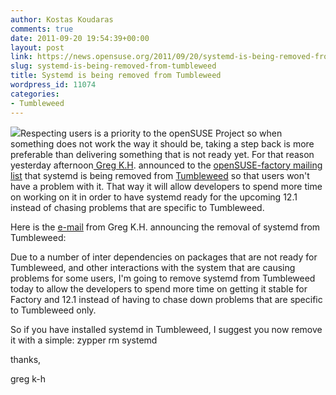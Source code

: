 ```yaml
---
author: Kostas Koudaras
comments: true
date: 2011-09-20 19:54:39+00:00
layout: post
link: https://news.opensuse.org/2011/09/20/systemd-is-being-removed-from-tumbleweed/
slug: systemd-is-being-removed-from-tumbleweed
title: Systemd is being removed from Tumbleweed
wordpress_id: 11074
categories:
- Tumbleweed
---
```


![](http://linux.ioda.net/openSUSE/git/art/00assets/logo/tumbleweed/tumbleweed4.svg)Respecting users is a priority to the openSUSE Project so when something does not work the way it should be, taking a step back is more preferable than delivering something that is not ready yet. For that reason yesterday afternoon[ Greg K.H](http://www.kroah.com/). announced to the [openSUSE-factory mailing list](http://lists.opensuse.org/opensuse-factory/) that systemd is being removed from [Tumbleweed](http://en.opensuse.org/Portal:Tumbleweed) so that users won't have a problem with it. That way it will allow developers to spend more time on working on it in order to have systemd ready for the upcoming 12.1 instead of chasing problems that are specific to Tumbleweed.


Here is the [e-mail](http://lists.opensuse.org/opensuse-factory/2011-09/msg00877.html) from Greg K.H. announcing the removal of systemd from Tumbleweed:

Due to a number of inter dependencies on packages that are not ready for
Tumbleweed, and other interactions with the system that are causing
problems for some users, I'm going to remove systemd from Tumbleweed
today to allow the developers to spend more time on getting it stable
for Factory and 12.1 instead of having to chase down problems that are
specific to Tumbleweed only.

So if you have installed systemd in Tumbleweed, I suggest you now remove
it with a simple:
zypper rm systemd

thanks,

greg k-h
